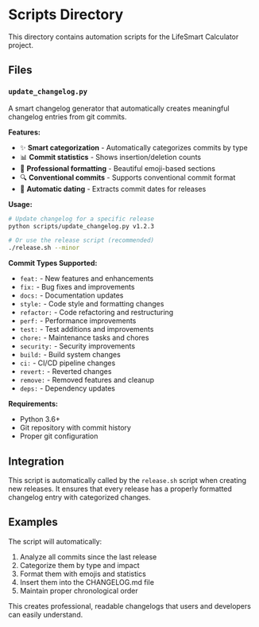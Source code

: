 # Scripts Directory

This directory contains automation scripts for the LifeSmart Calculator project.

## Files

### `update_changelog.py`

A smart changelog generator that automatically creates meaningful changelog entries from git commits.

**Features:**
- ✨ **Smart categorization** - Automatically categorizes commits by type
- 📊 **Commit statistics** - Shows insertion/deletion counts
- 🎨 **Professional formatting** - Beautiful emoji-based sections
- 🔍 **Conventional commits** - Supports conventional commit format
- 📅 **Automatic dating** - Extracts commit dates for releases

**Usage:**
```bash
# Update changelog for a specific release
python scripts/update_changelog.py v1.2.3

# Or use the release script (recommended)
./release.sh --minor
```

**Commit Types Supported:**
- `feat:` - New features and enhancements
- `fix:` - Bug fixes and improvements
- `docs:` - Documentation updates
- `style:` - Code style and formatting changes
- `refactor:` - Code refactoring and restructuring
- `perf:` - Performance improvements
- `test:` - Test additions and improvements
- `chore:` - Maintenance tasks and chores
- `security:` - Security improvements
- `build:` - Build system changes
- `ci:` - CI/CD pipeline changes
- `revert:` - Reverted changes
- `remove:` - Removed features and cleanup
- `deps:` - Dependency updates

**Requirements:**
- Python 3.6+
- Git repository with commit history
- Proper git configuration

## Integration

This script is automatically called by the `release.sh` script when creating new releases. It ensures that every release has a properly formatted changelog entry with categorized changes.

## Examples

The script will automatically:
1. Analyze all commits since the last release
2. Categorize them by type and impact
3. Format them with emojis and statistics
4. Insert them into the CHANGELOG.md file
5. Maintain proper chronological order

This creates professional, readable changelogs that users and developers can easily understand.
